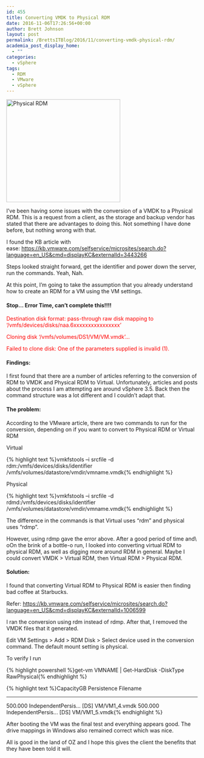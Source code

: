 ```yaml
---
id: 455
title: Converting VMDK to Physical RDM
date: 2016-11-06T17:26:56+00:00
author: Brett Johnson
layout: post
permalink: /BrettsITBlog/2016/11/converting-vmdk-physical-rdm/
academia_post_display_home:
  - ""
categories:
  - vSphere
tags:
  - RDM
  - VMware
  - vSphere
---
```

<img class="alignnone wp-image-457 size-medium" src="https://sdbrett.com/assets/images/2016/11/RDM-300x271.jpg" alt="Physical RDM" width="300" height="271" srcset="https://sdbrett.com/assets/images2016/11/RDM-300x271.jpg 300w, https://sdbrett.com/assets/images2016/11/RDM-260x235.jpg 260w, https://sdbrett.com/assets/images2016/11/RDM.jpg 346w" sizes="(max-width: 300px) 100vw, 300px" />

I&#8217;ve been having some issues with the conversion of a VMDK to a Physical RDM. This is a request from a client, as the storage and backup vendor has stated that there are advantages to doing this. Not something I have done before, but nothing wrong with that.

I found the KB article with ease: <https://kb.vmware.com/selfservice/microsites/search.do?language=en_US&cmd=displayKC&externalId=3443266>

Steps looked straight forward, get the identifier and power down the server, run the commands. Yeah, Nah.

At this point, I&#8217;m going to take the assumption that you already understand how to create an RDM for a VM using the VM settings.

#### Stop&#8230; Error Time, can&#8217;t complete this!!!!

<span style="color: #ff0000;">Destination disk format: pass-through raw disk mapping to &#8216;/vmfs/devices/disks/naa.6xxxxxxxxxxxxxxxx&#8217;</span>
  
<span style="color: #ff0000;">Cloning disk &#8216;/vmfs/volumes/DS1/VM/VM.vmdk&#8217;&#8230;</span>
  
<span style="color: #ff0000;">Failed to clone disk: One of the parameters supplied is invalid (1).</span>

#### Findings:

I first found that there are a number of articles referring to the conversion of RDM to VMDK and Physical RDM to Virtual. Unfortunately, articles and posts about the process I am attempting are around vSphere 3.5. Back then the command structure was a lot different and I couldn&#8217;t adapt that.

#### The problem:

According to the VMware article, there are two commands to run for the conversion, depending on if you want to convert to Physical RDM or Virtual RDM

Virtual

{% highlight text %}vmkfstools –i srcfile -d rdm:/vmfs/devices/disks/identifier /vmfs/volumes/datastore/vmdir/vmname.vmdk{% endhighlight %}

Physical

{% highlight text %}vmkfstools –i srcfile -d rdmd:/vmfs/devices/disks/identifier /vmfs/volumes/datastore/vmdir/vmname.vmdk{% endhighlight %}

The difference in the commands is that Virtual uses &#8220;rdm&#8221; and physical uses &#8220;rdmp&#8221;.

However, using rdmp gave the error above. After a good period of time and\ oOn the brink of a bottle-o run, I looked into converting virtual RDM to physical RDM, as well as digging more around RDM in general. Maybe I could convert VMDK > Virtual RDM, then Virtual RDM > Physical RDM.

#### Solution:

I found that converting Virtual RDM to Physical RDM is easier then finding bad coffee at Starbucks.

Refer: <https://kb.vmware.com/selfservice/microsites/search.do?language=en_US&cmd=displayKC&externalId=1006599>

I ran the conversion using rdm instead of rdmp. After that, I removed the VMDK files that it generated.

Edit VM Settings > Add > RDM Disk > Select device used in the conversion command. The default mount setting is physical.

To verify I run

{% highlight powershell %}get-vm VMNAME | Get-HardDisk -DiskType RawPhysical{% endhighlight %}

{% highlight text %}CapacityGB Persistence Filename
---------- ----------- --------
500.000 IndependentPersis... [DS] VM/VM1_4.vmdk
500.000 IndependentPersis... [DS] VM/VM1_5.vmdk{% endhighlight %}

After booting the VM was the final test and everything appears good. The drive mappings in Windows also remained correct which was nice.

All is good in the land of OZ and I hope this gives the client the benefits that they have been told it will.